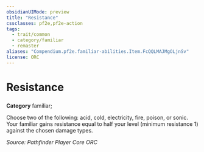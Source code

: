 ```yaml
---
obsidianUIMode: preview
title: "Resistance"
cssclasses: pf2e,pf2e-action
tags:
  - trait/common
  - category/familiar
  - remaster
aliases: "Compendium.pf2e.familiar-abilities.Item.FcQQLMAJMgOLjnSv"
license: ORC
---
```

# Resistance

### 

**Category** familiar; 




Choose two of the following: acid, cold, electricity, fire, poison, or sonic. Your familiar gains resistance equal to half your level (minimum resistance 1) against the chosen damage types.

*Source: Pathfinder Player Core*
*ORC*